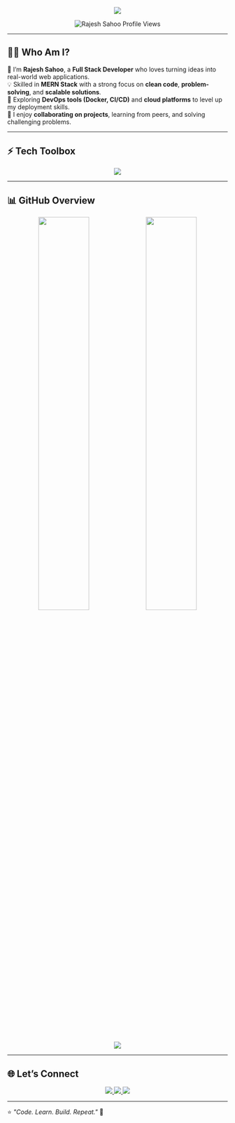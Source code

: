 <!-- Header with Typing Animation -->
<p align="center">
  <img src="https://readme-typing-svg.herokuapp.com?font=Fira+Code&size=22&duration=2500&pause=1000&color=2A6FFF&center=true&vCenter=true&width=600&lines=Hello+%F0%9F%91%8B+I'm+Rajesh+Sahoo;Full+Stack+Developer+(MERN);Passionate+about+Web+Development;Always+Learning+New+Tech+🚀" />
</p>

<p align="center">
  <img src="https://komarev.com/ghpvc/?username=rajeshsahoo14&label=Profile%20views&color=0e75b6&style=flat" alt="Rajesh Sahoo Profile Views" />
</p>

---

## 👨‍💻 Who Am I?  

🌟 I’m **Rajesh Sahoo**, a **Full Stack Developer** who loves turning ideas into real-world web applications.  
💡 Skilled in **MERN Stack** with a strong focus on **clean code**, **problem-solving**, and **scalable solutions**.  
🔭 Exploring **DevOps tools (Docker, CI/CD)** and **cloud platforms** to level up my deployment skills.  
💬 I enjoy **collaborating on projects**, learning from peers, and solving challenging problems.  

---

## ⚡ Tech Toolbox  

<p align="center">
  <img src="https://skillicons.dev/icons?i=html,css,tailwind,js,react,nodejs,express,mongodb,mysql,git,github,vercel,netlify,vscode,docker" />
</p>

---

## 📊 GitHub Overview  

<p align="center">
  <img src="https://github-readme-stats.vercel.app/api?username=rajeshsahoo14&show_icons=true&theme=tokyonight&hide_border=true" width="48%" />
  <img src="https://github-readme-streak-stats.herokuapp.com?user=rajeshsahoo14&theme=tokyonight&hide_border=true" width="48%" />
</p>

<p align="center"> 
  <img src="https://github-readme-activity-graph.vercel.app/graph?username=rajeshsahoo14&theme=tokyo-night&hide_border=true" />
</p>

---

## 🌐 Let’s Connect  

<p align="center">
  <a href="https://linkedin.com/in/rajeshsahoo14">
    <img src="https://img.shields.io/badge/-LinkedIn-0A66C2?logo=linkedin&logoColor=white&style=for-the-badge" />
  </a>
  <a href="mailto:rajeshsahoo.dev@gmail.com">
    <img src="https://img.shields.io/badge/-Email-D14836?logo=gmail&logoColor=white&style=for-the-badge" />
  </a>
  <a href="https://github.com/rajeshsahoo14">
    <img src="https://img.shields.io/badge/-GitHub-181717?logo=github&logoColor=white&style=for-the-badge" />
  </a>
</p>

---

⭐ *"Code. Learn. Build. Repeat."* 🚀
